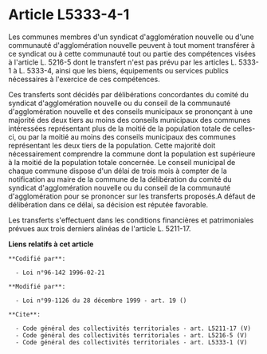 # Article L5333-4-1

Les communes membres d'un syndicat d'agglomération nouvelle ou d'une communauté d'agglomération nouvelle peuvent à tout
moment transférer à ce syndicat ou à cette communauté tout ou partie des compétences visées à l'article L. 5216-5 dont le
transfert n'est pas prévu par les articles L. 5333-1 à L. 5333-4, ainsi que les biens, équipements ou services publics
nécessaires à l'exercice de ces compétences. 

Ces transferts sont décidés par délibérations concordantes du comité du syndicat d'agglomération nouvelle ou du conseil de la
communauté d'agglomération nouvelle et des conseils municipaux se prononçant à une majorité des deux tiers au moins des
conseils municipaux des communes intéressées représentant plus de la moitié de la population totale de celles-ci, ou par la
moitié au moins des conseils municipaux des communes représentant les deux tiers de la population. Cette majorité doit
nécessairement comprendre la commune dont la population est supérieure à la moitié de la population totale concernée. Le
conseil municipal de chaque commune dispose d'un délai de trois mois à compter de la notification au maire de la commune de
la délibération du comité du syndicat d'agglomération nouvelle ou du conseil de la communauté d'agglomération pour se
prononcer sur les transferts proposés.A défaut de délibération dans ce délai, sa décision est réputée favorable. 

Les transferts s'effectuent dans les conditions financières et patrimoniales prévues aux trois derniers alinéas de l'article
L. 5211-17.

**Liens relatifs à cet article**

	**Codifié par**:

	  - Loi n°96-142 1996-02-21

	**Modifié par**:

	  - Loi n°99-1126 du 28 décembre 1999 - art. 19 ()

	**Cite**:

	  - Code général des collectivités territoriales - art. L5211-17 (V)
	  - Code général des collectivités territoriales - art. L5216-5 (V)
	  - Code général des collectivités territoriales - art. L5333-1 (V)
